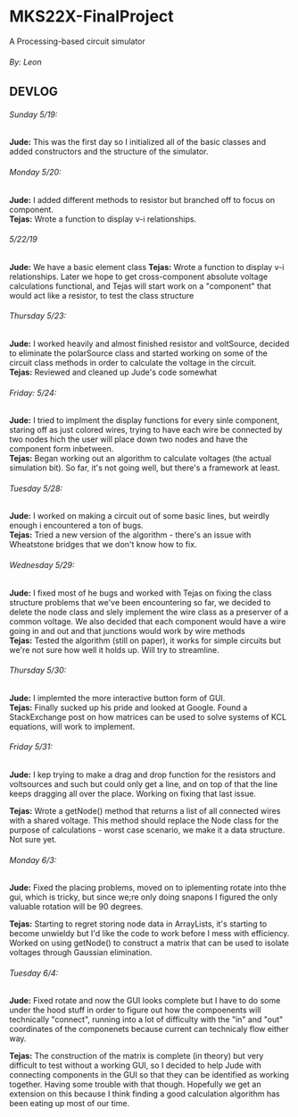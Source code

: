 # MKS22X-FinalProject  
A Processing-based circuit simulator  

###### By: Leon  

## DEVLOG  

###### Sunday 5/19:  
**Jude:** This was the first day so I initialized all of the basic classes and added constructors and the structure of the simulator.  


###### Monday 5/20:  
**Jude:** I added different methods to resistor but branched off to focus on component.  
**Tejas:** Wrote a function to display v-i relationships.  

###### 5/22/19  
**Jude:** We have a basic element class 
**Tejas:** Wrote a function to display v-i relationships.
Later we hope to get cross-component absolute voltage calculations functional, and Tejas will start
work on a "component" that would act like a resistor, to test the class
structure  


###### Thursday 5/23:  
**Jude:** I worked heavily and almost finished resistor and voltSource, decided to eliminate the polarSource class and started working on some of the circuit class methods in order to calculate the voltage in the circuit.  
**Tejas:** Reviewed and cleaned up Jude's code somewhat  


###### Friday: 5/24:  
**Jude:** I tried to implment the display functions for every sinle component, staring off as just colored wires, trying to have each wire be connected by two nodes hich the user will place down two nodes and have the component form inbetween.  
**Tejas:** Began working out an algorithm to calculate voltages (the actual simulation bit). So far, it's not going well, but there's a framework at least.  

###### Tuesday 5/28:  
**Jude:** I worked on making a circuit out of some basic lines, but weirdly enough i encountered a ton of bugs.  
**Tejas:** Tried a new version of the algorithm - there's an issue with Wheatstone bridges that we don't know how to fix.  

###### Wednesday 5/29:  
**Jude:** I fixed most of he bugs and worked with Tejas on fixing the class structure problems that we've been encountering so far, we decided to delete the node class and slely implement the wire class as a preserver of a common voltage. We also decided that each component would have a wire going in and out and that junctions would work by wire methods  
**Tejas:** Tested the algorithm (still on paper), it works for simple circuits but we're not sure how well it holds up. Will try to streamline.  


###### Thursday 5/30:  
**Jude:** I implemted the more interactive button form of GUI.  
**Tejas:** Finally sucked up his pride and looked at Google. Found a StackExchange post on how matrices can be used to solve systems of KCL equations, will work to implement.  

###### Friday 5/31:  
**Jude:** I kep trying to make a drag and drop function for the resistors and voltsources and such but could only get a line, and on top of that the line keeps dragging all over the place. Working on fixing that last issue.

**Tejas:** Wrote a getNode() method that returns a list of all connected wires with a shared voltage. This method should replace the Node class for the purpose of calculations - worst case scenario, we make it a data structure. Not sure yet.  

###### Monday 6/3:   
**Jude:** Fixed the placing problems, moved on to iplementing rotate into thhe gui, which is tricky, but since we;re only doing snapons I figured the only valuable rotation will be 90 degrees.

**Tejas:** Starting to regret storing node data in ArrayLists, it's starting to become unwieldy but I'd like the code to work before I mess with efficiency. Worked on using getNode() to construct a matrix that can be used to isolate voltages through Gaussian elimination.  

###### Tuesday 6/4:  
**Jude:** Fixed rotate and now the GUI looks complete but I have to do some under the hood stuff in order to figure out how the compoenents will technically "connect", running into a lot of difficulty with the "in" and "out" coordinates of the componenets because current can technicaly flow either way.

**Tejas:** The construction of the matrix is complete (in theory) but very difficult to test without a working GUI, so I decided to help Jude with connecting components in the GUI so that they can be identified as working together. Having some trouble with that though. Hopefully we get an extension on this because I think finding a good calculation algorithm has been eating up most of our time.  
